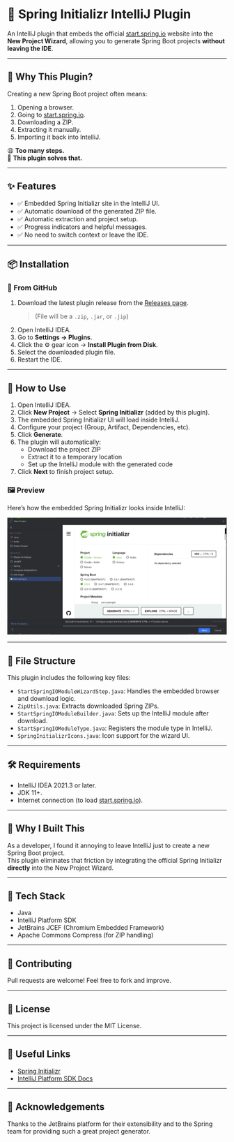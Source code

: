 # 🌱 Spring Initializr IntelliJ Plugin

An IntelliJ plugin that embeds the official [start.spring.io](https://start.spring.io) website into the **New Project Wizard**, allowing you to generate Spring Boot projects **without leaving the IDE**.

---

## 🚀 Why This Plugin?

Creating a new Spring Boot project often means:

1. Opening a browser.
2. Going to [start.spring.io](https://start.spring.io).
3. Downloading a ZIP.
4. Extracting it manually.
5. Importing it back into IntelliJ.

😩 **Too many steps.**  
🔌 **This plugin solves that.**

---

## ✨ Features

- ✅ Embedded Spring Initializr site in the IntelliJ UI.
- ✅ Automatic download of the generated ZIP file.
- ✅ Automatic extraction and project setup.
- ✅ Progress indicators and helpful messages.
- ✅ No need to switch context or leave the IDE.

---

## 📦 Installation

### 🔁 From GitHub

1. Download the latest plugin release from the [Releases page](https://github.com/VinaySgt01/SpringBoot-intializer-plugin/blob/main/springinitializr-1.0.0.zip).
   > (File will be a `.zip`, `.jar`, or `.jip`)
2. Open IntelliJ IDEA.
3. Go to **Settings → Plugins**.
4. Click the ⚙️ gear icon → **Install Plugin from Disk**.
5. Select the downloaded plugin file.
6. Restart the IDE.

---
## 🧪 How to Use

1. Open IntelliJ IDEA.
2. Click **New Project** → Select **Spring Initializr** (added by this plugin).
3. The embedded Spring Initializr UI will load inside IntelliJ.
4. Configure your project (Group, Artifact, Dependencies, etc).
5. Click **Generate**.
6. The plugin will automatically:
   - Download the project ZIP
   - Extract it to a temporary location
   - Set up the IntelliJ module with the generated code
7. Click **Next** to finish project setup.

### 🖼 Preview

Here’s how the embedded Spring Initializr looks inside IntelliJ:

![Spring Initializr Plugin Preview](https://raw.githubusercontent.com/VinaySgt01/SpringBoot-intializer-plugin/main/Image%20(2).png)


---

## 📁 File Structure

This plugin includes the following key files:

- `StartSpringIOModuleWizardStep.java`: Handles the embedded browser and download logic.
- `ZipUtils.java`: Extracts downloaded Spring ZIPs.
- `StartSpringIOModuleBuilder.java`: Sets up the IntelliJ module after download.
- `StartSpringIOModuleType.java`: Registers the module type in IntelliJ.
- `SpringInitializrIcons.java`: Icon support for the wizard UI.

---

## 🛠 Requirements

- IntelliJ IDEA 2021.3 or later.
- JDK 11+.
- Internet connection (to load [start.spring.io](https://start.spring.io)).

---

## 📣 Why I Built This

As a developer, I found it annoying to leave IntelliJ just to create a new Spring Boot project.  
This plugin eliminates that friction by integrating the official Spring Initializr **directly** into the New Project Wizard.

---

## 🧰 Tech Stack

- Java
- IntelliJ Platform SDK
- JetBrains JCEF (Chromium Embedded Framework)
- Apache Commons Compress (for ZIP handling)

---

## 🤝 Contributing

Pull requests are welcome! Feel free to fork and improve.

---

## 📝 License

This project is licensed under the MIT License.

---

## 🔗 Useful Links

- [Spring Initializr](https://start.spring.io)
- [IntelliJ Platform SDK Docs](https://plugins.jetbrains.com/docs/intellij/welcome.html)

---

## 🙌 Acknowledgements

Thanks to the JetBrains platform for their extensibility and to the Spring team for providing such a great project generator.

